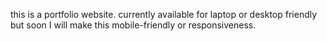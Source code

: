 this is a portfolio website. currently available for laptop or desktop friendly but soon I will make this mobile-friendly or responsiveness.
